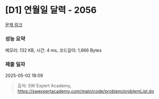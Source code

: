 # [D1] 연월일 달력 - 2056 

[문제 링크](https://swexpertacademy.com/main/code/problem/problemDetail.do?contestProbId=AV5QLkdKAz4DFAUq) 

### 성능 요약

메모리: 132 KB, 시간: 4 ms, 코드길이: 1,666 Bytes

### 제출 일자

2025-05-02 18:09



> 출처: SW Expert Academy, https://swexpertacademy.com/main/code/problem/problemList.do